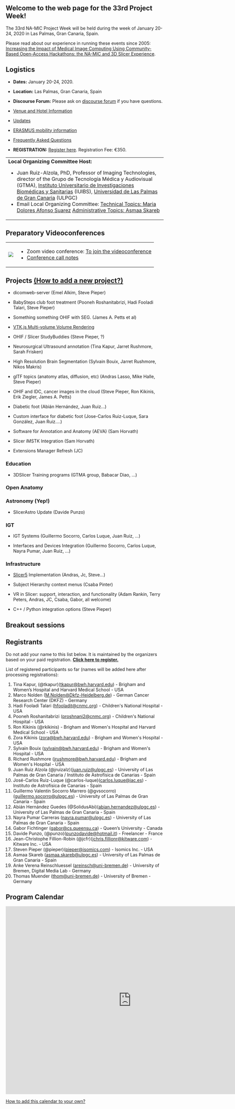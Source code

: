 

## Welcome to the web page for the 33rd Project Week!

The 33rd NA-MIC Project Week will be held during the week of January 20-24, 2020 in Las Palmas, Gran Canaria, Spain.

Please read about our experience in running these events since 2005: [Increasing the Impact of Medical Image Computing Using
Community-Based Open-Access Hackathons: the NA-MIC and 3D Slicer Experience](http://www.spl.harvard.edu/publications/item/view/3004).

## Logistics
- **Dates:** January 20-24, 2020.
- **Location:** Las Palmas, Gran Canaria, Spain
- **Discourse Forum:** Please ask on [discourse forum](https://discourse.slicer.org/c/community/project-week) if you have questions.
- [Venue and Hotel Information](Logistics.md#Venue)
- [Updates](Logistics.md#Updates)
- [ERASMUS mobility information](Logistics.md#Erasmus)
- [Frequently Asked Questions](Logistics.md#Faq)

- **REGISTRATION:** [Register here](https://www.fulp.es/na-mic-event-2020). Registration Fee: €350.

<table>
<tr>
<td> <b>Local Organizing Committee Host:</b> <ul><li>Juan Ruiz-Alzola, PhD, Professor of Imaging Technologies, director of the Grupo de Tecnología Médica y Audiovisual (GTMA), <a href="http://www.iuibs.ulpgc.es/">Instituto Universitario de Investigaciones Biomédicas y Sanitarias</a> (IUIBS), <a href="http://www.ulpgc.es">Universidad de Las Palmas de Gran Canaria</a> (ULPGC) </li> <li> Email Local Organizing Committee: <a href="mailto:marilola.afonso@ulpgc.es?cc=juan.ruiz@ulpgc.es&subject=ProjectWeek30">Technical Topics: Maria Dolores Afonso Suarez</a> <a href="mailto:asmaa.skareb@ulpgc.es?cc=juan.ruiz@ulpgc.es&subject=ProjectWeek30">Administrative Topics: Asmaa Skareb</a> </li></ul></td>
</tr>
</table>

## Preparatory Videoconferences

<table><tr>
    <td>
        <img src="zoom-photo.png">
    </td>
    <td>
        <ul>
            <li>
                Zoom video conference: <a href="https://zoom.us/j/692997791">To join the videoconference</a>
            </li>
            <li>
<a href="https://github.com/NA-MIC/ProjectWeek/blob/master/PW33_2020_GranCanaria/PreparatoryMeetingsNotes.md">Conference call notes</a>
            </li>
        </ul>
    </td>
</tr></table>

## Projects [(How to add a new project?)](Projects/README.md)
<a name="ProjectsList"/>

* dicomweb-server (Emel Alkim, Steve Pieper)

* BabySteps club foot treatment (Pooneh Roshanitabrizi, Hadi Fooladi Talari, Steve Pieper)

* Something something OHIF with SEG. (James A. Petts et al)

* [VTK.js Multi-volume Volume Rendering](Projects/VTKjsMultiVolumeRendering/README.md)

* OHIF / Slicer StudyBuddies (Steve Pieper, ?)

* Neurosurgical Ultrasound annotation (Tina Kapur, Jarret Rushmore, Sarah Frisken)

* High Resolution Brain Segmentation (Sylvain Bouix, Jarret Rushmore, Nikos Makris)

* glTF topics (anatomy atlas, diffusion, etc) (Andras Lasso, Mike Halle, Steve Pieper)

* OHIF and IDC, cancer images in the cloud (Steve Pieper, Ron Kikinis, Erik Ziegler, James A. Petts)

* Diabetic foot (Abián Hernández, Juan Ruiz...)

* Custom interface for diabetic foot (Jose-Carlos Ruiz-Luque, Sara González, Juan Ruiz....)

* Software for Annotation and Anatomy (AEVA) (Sam Horvath)

* Slicer iMSTK Integration (Sam Horvath)

* Extensions Manager Refresh (JC)

### Education

* 3DSlicer Training programs (GTMA group, Babacar Diao, ...)

### Open Anatomy

### Astronomy (Yep!)

* SlicerAstro Update (Davide Punzo)

### IGT

* IGT Systems (Guillermo Socorro, Carlos Luque, Juan Ruiz, ...)

* Interfaces and Devices Integration (Guillermo Socorro, Carlos Luque, Nayra Pumar, Juan Ruiz, ...)

### Infrastructure

* [Slicer5](https://www.slicer.org/wiki/Documentation/Labs/Slicer5-roadmap) Implementation (Andras, Jc, Steve...)

* Subject Hierarchy context menus (Csaba Pinter)

* VR in Slicer: support, interaction, and functionality (Adam Rankin, Terry Peters, Andras, JC, Csaba, Gabor, all welcome)

* C++ / Python integration options (Steve Pieper)

## Breakout sessions



## Registrants

Do not add your name to this list below. It is maintained by the organizers based on your paid registration. **[Click here to register.](https://www.fulp.es/na-mic-event-2020)**

List of registered participants so far (names will be added here after processing registrations):
<!-- [List](REGISTRANTS.md) -->
<!-- ORGANIZERS: please edit REGISTRANTS.md -->

1. Tina Kapur, (@tkapur)(tkapur@bwh.harvard.edu) - Brigham and Women’s Hospital and Harvard Medical School - USA
1. Marco Nolden (M.Nolden@Dkfz-Heidelberg.de) - German Cancer Research Center (DKFZ) - Germany
1. Hadi Fooladi Talari (hfooladit@cnmc.org) - Children's National Hospital - USA
1. Pooneh Roshanitabrizi (proshnani2@cnmc.org) - Children's National Hospital - USA
1. Ron Kikinis (@rkikinis) - Brigham and Women's Hospital and Harvard Medical School - USA
1. Zora Kikinis (zora@bwh.harvard.edu) - Brigham and Women's Hospital - USA
1. Sylvain Bouix (sylvain@bwh.harvard.edu) - Brigham and Women's Hospital - USA
1. Richard Rushmore (jrushmore@bwh.harvard.edu) - Brigham and Women's Hospital - USA
1. Juan Ruiz Alzola (@jruizalz)(juan.ruiz@ulpgc.es) - University of Las Palmas de Gran Canaria / Instituto de Astrofísica de Canarias - Spain
1. José-Carlos Ruiz-Luque (@carlos-luque)(carlos.luque@iac.es) - Instituto de Astrofísica de Canarias - Spain
1. Guillermo Valentín Socorro Marrero (@gvsocorro)(guillermo.socorro@ulpgc.es) - University of Las Palmas de Gran Canaria - Spain
1. Abián Hernández Guedes (@SolidusAbi)(abian.hernandez@ulpgc.es) - University of Las Palmas de Gran Canaria - Spain
1. Nayra Pumar Carreras (nayra.pumar@ulpgc.es) - University of Las Palmas de Gran Canaria - Spain
1. Gabor Fichtinger (gabor@cs.queensu.ca) - Queen’s University - Canada
1. Davide Punzo, (@punzo)(punzodavide@hotmail.it) - Freelancer - France
1. Jean-Christophe Fillion-Robin (@jcfr)(jchris.fillionr@kitware.com) - Kitware Inc. - USA
1. Steven Pieper (@pieper)(pieper@isomics.com) - Isomics Inc. - USA
1. Asmaa Skareb (asmaa.skareb@ulpgc.es) - University of Las Palmas de Gran Canaria - Spain
1. Anke Verena Reinschluessel (areinsch@uni-bremen.de) - University of Bremen, Digital Media Lab - Germany
1. Thomas Muender (thom@uni-bremen.de) - University of Bremen - Germany



## Program Calendar
<iframe src="https://calendar.google.com/calendar/embed?src=kitware.com_sb07i171olac9aavh46ir495c4%40group.calendar.google.com&ctz=Atlantic%2FCanary&mode=WEEK" style="border: 0" width="800" height="600" frameborder="0" scrolling="no"></iframe>

[How to add this calendar to your own?](../common/Calendar.md)
